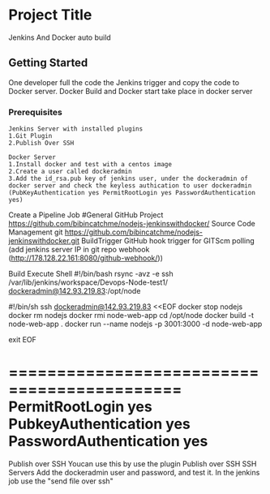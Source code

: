 # Project Title

Jenkins And Docker auto build 
## Getting Started

One developer full the code the Jenkins trigger and copy the code to Docker server.
Docker Build and Docker start take place in docker server

### Prerequisites


```
Jenkins Server with installed plugins
1.Git Plugin
2.Publish Over SSH

```

```
Docker Server
1.Install docker and test with a centos image
2.Create a user called dockeradmin
3.Add the id_rsa.pub key of jenkins user, under the dockeradmin of docker server and check the keyless authication to user dockeradmin (PubKeyAuthentication yes PermitRootLogin yes PasswordAuthentication yes)

```

Create a Pipeline Job
#General
GitHub Project
https://github.com/bibincatchme/nodejs-jenkinswithdocker/
Source Code Management
git 
https://github.com/bibincatchme/nodejs-jenkinswithdocker.git
BuildTrigger
GitHub hook trigger for GITScm polling (add jenkins server IP in git repo webhook (http://178.128.22.161:8080/github-webhook/))

Build
Execute Shell
#!/bin/bash
rsync -avz -e ssh /var/lib/jenkins/workspace/Devops-Node-test1/ dockeradmin@142.93.219.83:/opt/node



#!/bin/sh
ssh dockeradmin@142.93.219.83 <<EOF
docker stop nodejs 
docker rm nodejs
docker rmi node-web-app
cd /opt/node 
docker build -t node-web-app .
docker run --name nodejs  -p 3001:3000 -d  node-web-app

exit
EOF



============================================
PermitRootLogin yes
PubkeyAuthentication yes
PasswordAuthentication yes
====================================



Publish over SSH
Youcan use this by use the plugin Publish over SSH
SSH Servers
Add the dockeradmin user and password, and test it.
In the jenkins job use the "send file over ssh"
